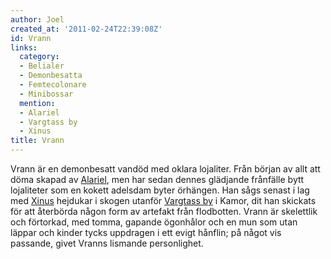 ```yaml
---
author: Joel
created_at: '2011-02-24T22:39:08Z'
id: Vrann
links:
  category:
  - Belialer
  - Demonbesatta
  - Femtecolonare
  - Minibossar
  mention:
  - Alariel
  - Vargtass by
  - Xinus
title: Vrann
---
```


Vrann är en demonbesatt vandöd med oklara lojaliter. Från början av allt att döma skapad av
[Alariel], men har sedan dennes glädjande frånfälle bytt lojaliteter som en kokett adelsdam byter
örhängen. Han sågs senast i lag med [Xinus] hejdukar i skogen utanför [Vargtass by] i Kamor, dit han
skickats för att återbörda någon form av artefakt från flodbotten. Vrann är skelettlik och
förtorkad, med tomma, gapande ögonhålor och en mun som utan läppar och kinder tycks uppdragen i ett
evigt hånflin; på något vis passande, givet Vranns lismande personlighet.

  [Alariel]: Alariel
  [Xinus]: Xinus
  [Vargtass by]: Vargtass_by